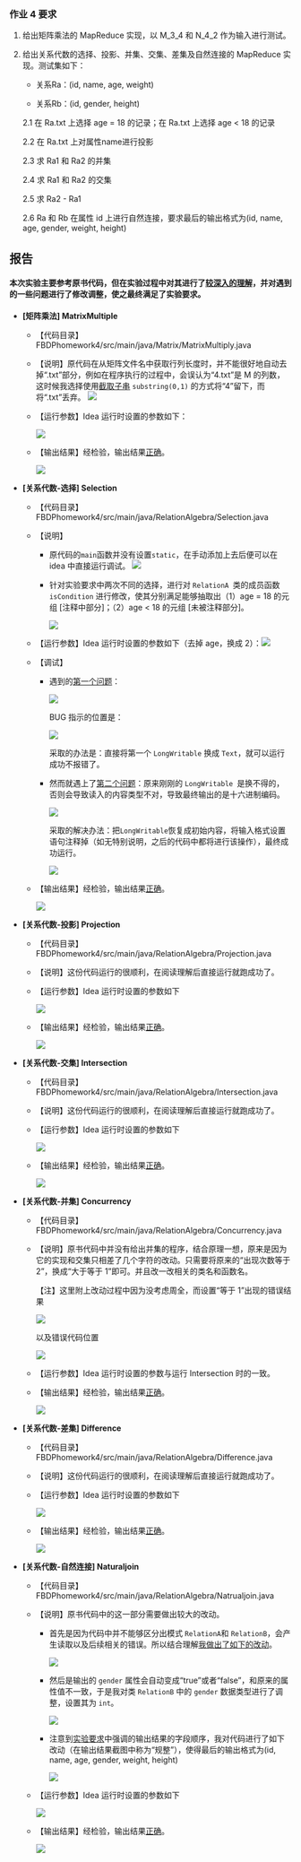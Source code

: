 ### 作业 4 要求

1. 给出矩阵乘法的 MapReduce 实现，以 M_3_4 和 N_4_2 作为输入进行测试。

2. 给出关系代数的选择、投影、并集、交集、差集及自然连接的 MapReduce 实现。测试集如下：

    - 关系Ra：(id, name, age, weight)

    - 关系Rb：(id, gender, height)

  	2.1 在 Ra.txt 上选择 age = 18 的记录；在 Ra.txt 上选择 age < 18 的记录

    2.2 在 Ra.txt 上对属性name进行投影

    2.3 求 Ra1 和 Ra2 的并集

    2.4 求 Ra1 和 Ra2 的交集

    2.5 求 Ra2 - Ra1

    2.6 Ra 和 Rb 在属性 id 上进行自然连接，要求最后的输出格式为(id, name, age, gender, weight, height)

  



## 报告

#### 本次实验主要参考原书代码，但在实验过程中对其进行了<u>较深入的理解</u>，并对遇到的一些问题进行了修改调整，使之最终满足了实验要求。



- __[矩阵乘法] MatrixMultiple__
  
  - 【代码目录】FBDPhomework4/src/main/java/Matrix/MatrixMultiply.java 

  - 【说明】原代码在从矩阵文件名中获取行列长度时，并不能很好地自动去掉“.txt”部分，例如在程序执行的过程中，会误认为“4.txt”是 M 的列数，这时候我选择使用<u>截取子串</u> `substring(0,1)` 的方式将“4”留下，而将“.txt”丢弃。
    ![](https://raw.githubusercontent.com/GB-Tocix/FBDPhomework4/master/pic/add_substring.png)
  
  - 【运行参数】Idea 运行时设置的参数如下：
  
    ![](https://raw.githubusercontent.com/GB-Tocix/FBDPhomework4/master/pic/Matrix_configuration.png)
  
  - 【输出结果】经检验，输出结果<u>正确</u>。
  
    ![](https://raw.githubusercontent.com/GB-Tocix/FBDPhomework4/master/pic/output_matrix.png)





- __[关系代数-选择] Selection__
  
  - 【代码目录】FBDPhomework4/src/main/java/RelationAlgebra/Selection.java
  
  - 【说明】
    
    - 原代码的`main`函数并没有设置`static`，在手动添加上去后便可以在 idea 中直接运行调试。
      ![](https://raw.githubusercontent.com/GB-Tocix/FBDPhomework4/master/pic/add_static.png)
      
    - 针对实验要求中两次不同的选择，进行对 `RelationA `类的成员函数 `isCondition` 进行修改，使其分别满足能够抽取出（1）age = 18 的元组 [注释中部分]；（2）age < 18 的元组 [未被注释部分]。
    
      ![](https://raw.githubusercontent.com/GB-Tocix/FBDPhomework4/master/pic/Selection_modification.png)
    
  - 【运行参数】Idea 运行时设置的参数如下（去掉 age，换成 2）：![](https://raw.githubusercontent.com/GB-Tocix/FBDPhomework4/master/pic/Selection_configuration.png)
  
  - 【调试】
  
    - 遇到的<u>第一个问题</u>：
  
      ![](https://raw.githubusercontent.com/GB-Tocix/FBDPhomework4/master/pic/Selection_error_1.png)
  
      BUG 指示的位置是：
  
      ![](https://raw.githubusercontent.com/GB-Tocix/FBDPhomework4/master/pic/Selection_error_1_position.png)
  
      采取的办法是：直接将第一个 `LongWritable` 换成 `Text`，就可以运行成功不报错了。
      
    - 然而就遇上了<u>第二个问题</u>：原来刚刚的 `LongWritable `是换不得的，否则会导致读入的内容类型不对，导致最终输出的是十六进制编码。
    
      ![](https://raw.githubusercontent.com/GB-Tocix/FBDPhomework4/master/pic/Selection_error_3.png)
    
      采取的解决办法：把`LongWritable`恢复成初始内容，将输入格式设置语句注释掉（如无特别说明，之后的代码中都将进行该操作），最终成功运行。
    
      ![](https://raw.githubusercontent.com/GB-Tocix/FBDPhomework4/master/pic/Selection_final_solution.png)
    
  - 【输出结果】经检验，输出结果<u>正确</u>。
  
    ![](https://raw.githubusercontent.com/GB-Tocix/FBDPhomework4/master/pic/output_selection.png)


- __[关系代数-投影] Projection__
  - 【代码目录】FBDPhomework4/src/main/java/RelationAlgebra/Projection.java
  - 【说明】这份代码运行的很顺利，在阅读理解后直接运行就跑成功了。
  - 【运行参数】Idea 运行时设置的参数如下
  
    ![](https://raw.githubusercontent.com/GB-Tocix/FBDPhomework4/master/pic/Projection_configuration.png)
  
  - 【输出结果】经检验，输出结果<u>正确</u>。  
  
      ![](https://raw.githubusercontent.com/GB-Tocix/FBDPhomework4/master/pic/output_projection.png)


- __[关系代数-交集] Intersection__
  - 【代码目录】FBDPhomework4/src/main/java/RelationAlgebra/Intersection.java
  - 【说明】这份代码运行的很顺利，在阅读理解后直接运行就跑成功了。
  - 【运行参数】Idea 运行时设置的参数如下
  
    ![](https://raw.githubusercontent.com/GB-Tocix/FBDPhomework4/master/pic/Intersection_configuration.png)
  
  - 【输出结果】经检验，输出结果<u>正确</u>。  
  
      ![](https://raw.githubusercontent.com/GB-Tocix/FBDPhomework4/master/pic/output_intersection.png)

  
  
- __[关系代数-并集] Concurrency__
  
  - 【代码目录】FBDPhomework4/src/main/java/RelationAlgebra/Concurrency.java
  
  - 【说明】原书代码中并没有给出并集的程序，结合原理一想，原来是因为它的实现和交集只相差了几个字符的改动。只需要将原来的“出现次数等于 2”，换成“大于等于 1”即可。并且改一改相关的类名和函数名。
  
      【注】这里附上改动过程中因为没考虑周全，而设置“等于 1”出现的错误结果
  
    ![](https://raw.githubusercontent.com/GB-Tocix/FBDPhomework4/master/pic/Concurrency_error_1.png)
  
      以及错误代码位置
  
      ![](https://raw.githubusercontent.com/GB-Tocix/FBDPhomework4/master/pic/Concurrency_error_1_position.png)
  
  - 【运行参数】Idea 运行时设置的参数与运行 Intersection 时的一致。
  
  - 【输出结果】经检验，输出结果<u>正确</u>。  
  
      ![](https://raw.githubusercontent.com/GB-Tocix/FBDPhomework4/master/pic/output_concurrency.png)
  
  
  
- __[关系代数-差集] Difference__
  
  - 【代码目录】FBDPhomework4/src/main/java/RelationAlgebra/Difference.java
  
  - 【说明】这份代码运行的很顺利，在阅读理解后直接运行就跑成功了。
  
  - 【运行参数】Idea 运行时设置的参数如下
  
    ![](https://raw.githubusercontent.com/GB-Tocix/FBDPhomework4/master/pic/Different_configuration.png)
  
  - 【输出结果】经检验，输出结果<u>正确</u>。

    ![](https://raw.githubusercontent.com/GB-Tocix/FBDPhomework4/master/pic/output_Difference.png)
  
  
  
- __[关系代数-自然连接] Naturaljoin__
  
  - 【代码目录】FBDPhomework4/src/main/java/RelationAlgebra/Natrualjoin.java
  
  - 【说明】原书代码中的这一部分需要做出较大的改动。
  
      - 首先是因为代码中并不能够区分出模式 `RelationA`和 `RelationB`，会产生读取以及后续相关的错误。所以结合理解<u>我做出了如下的改动</u>。
  
          ![](https://raw.githubusercontent.com/GB-Tocix/FBDPhomework4/master/pic/NaturalJoin_solution.png)
  
      - 然后是输出的 `gender` 属性会自动变成“true”或者“false”，和原来的属性值不一致，于是我对类 `RelationB` 中的 `gender` 数据类型进行了调整，设置其为 `int`。
  
          ![](https://raw.githubusercontent.com/GB-Tocix/FBDPhomework4/master/pic/RelationB_modification.png)
  
      - 注意到<u>实验要求</u>中强调的输出结果的字段顺序，我对代码进行了如下改动（在输出结果截图中称为“规整”），使得最后的输出格式为(id, name, age, gender, weight, height)
  
          ![](https://raw.githubusercontent.com/GB-Tocix/FBDPhomework4/master/pic/NaturalJoin_modification.png)
  
  - 【运行参数】Idea 运行时设置的参数如下
  
    ![](https://raw.githubusercontent.com/GB-Tocix/FBDPhomework4/master/pic/NaturalJoin_configuration.png)
  
  - 【输出结果】经检验，输出结果<u>正确</u>。  
  
      ![](https://raw.githubusercontent.com/GB-Tocix/FBDPhomework4/master/pic/output_Natrualjoin.png)
